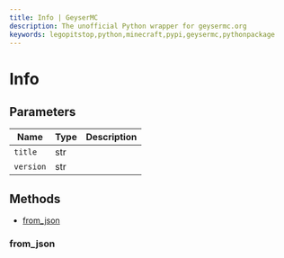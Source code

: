 ```yaml
---
title: Info | GeyserMC
description: The unofficial Python wrapper for geysermc.org
keywords: legopitstop,python,minecraft,pypi,geysermc,pythonpackage
---
```


# Info

## Parameters

| Name      | Type | Description |
| --------- | ---- | ----------- |
| `title`   | str  |             |
| `version` | str  |             |

## Methods

- [from_json](#from_json)

### from_json
